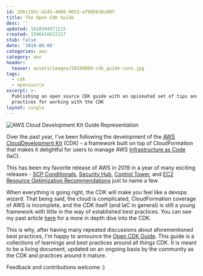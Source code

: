 ```yaml
---
id: 20bc193c-4245-4068-9053-af905838c09f
title: The Open CDK Guide
desc: ''
updated: 1610394971215
created: 1596416622317
stub: false
date: '2019-08-08'
categories: aws
category: aws
header:
  teaser: assets/images/20190808-cdk_guide-conv.jpg
tags:
  - cdk
  - opensource
excerpt: >-
  Publishing an open source CDK guide with an opionated set of tips and best
  practices for working with the CDK
layout: single
---
```


![AWS Cloud Development Kit Guide Representation](https://kevinslin-images.s3.us-west-2.amazonaws.com/images/20190808-cdk_guide-conv.jpg)

Over the past year, I've been following the development of the [AWS CloudDevelopment Kit](https://github.com/aws/aws-cdk) (CDK) - a framework built on top of CloudFormation that makes it delightful for users to manage AWS [Infrastructure as Code](https://en.wikipedia.org/wiki/Infrastructure_as_code) (IaC).

This has been my favorite release of AWS in 2019 in a year of many exciting releases - [SCP Conditionals](https://aws.amazon.com/about-aws/whats-new/2019/03/service-control-policies-enable-fine-grained-permission-controls/), [Security Hub](https://aws.amazon.com/blogs/aws/aws-security-hub-now-generally-available/), [Control Tower](https://aws.amazon.com/about-aws/whats-new/2019/06/aws-control-tower-is-now-generally-available/), and [EC2 Resource Optimization Recommendations](https://aws.amazon.com/about-aws/whats-new/2019/07/introducing-amazon-ec2-resource-optimization-recommendations/) just to name a few.

When everything is going right, the CDK will make you feel like a devops wizard. That being said, the cloud is complicated, CloudFormation coverage of AWS is incomplete, and the CDK itself (and IaC in general) is still a young framework with little in the way of established best practices. You can see my past article [here](https://kevinslin.com/aws/cdk_all_the_things/) for a more in depth dive into the CDK.

This is why, after having many repeated discussions about aforementioned best practices, I'm happy to announce the [Open CDK Guide](https://github.com/kevinslin/open-cdk). This guide is a collections of learnings and best practices around all things CDK. It is meant to be a living document, updated on an ongoing basis by the community as the CDK and practices around it mature.

Feedback and contributions welcome :)


